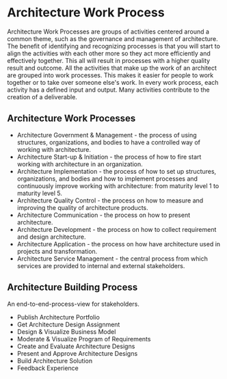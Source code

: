 # Architecture Work Process

Architecture Work Processes are groups of activities centered around a common theme, such as the governance and management of architecture. The benefit of identifying and recognizing processes is that you will start to align the activities with each other more so they act more efficiently and effectively together. This all will result in processes with a higher quality result and outcome. All the activities that make up the work of an architect are grouped into work processes. This makes it easier for people to work together or to take over someone else's work. In every work process, each activity has a defined input and output. Many activities contribute to the creation of a deliverable.

## Architecture Work Processes
- Architecture Government & Management - the process of using structures, organizations, and bodies to have a controlled way of working with architecture.
- Architecture Start-up & Initiation - the process of how to fire start working with architecture in an organization.
- Architecture Implementation - the process of how to set up structures, organizations, and bodies and how to implement processes and continuously improve working with architecture: from maturity level 1 to maturity level 5.
- Architecture Quality Control - the process on how to measure and improving the quality of architecture products.
- Architecture Communication - the process on how to present architecture.
- Architecture Development - the process on how to collect requirement and design architecture.
- Architecture Application - the process on how have architecture used in projects and transformation.
- Architecture Service Management - the central process from which services are provided to internal and external stakeholders.

## Architecture Building Process
An end-to-end-process-view for stakeholders.

- Publish Architecture Portfolio
- Get Architecture Design Assignment
- Design & Visualize Business Model
- Moderate & Visualize Program of Requirements
- Create and Evaluate Architecture Designs
- Present and Approve Architecture Designs
- Build Architecture Solution
- Feedback Experience

